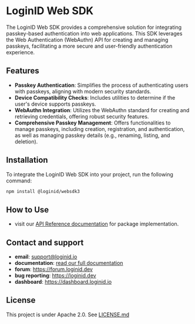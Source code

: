 # LoginID Web SDK

The LoginID Web SDK provides a comprehensive solution for integrating passkey-based authentication into web applications. This SDK leverages the Web Authentication (WebAuthn) API for creating and managing passkeys, facilitating a more secure and user-friendly authentication experience.

## Features

- **Passkey Authentication**: Simplifies the process of authenticating users with passkeys, aligning with modern security standards.
- **Device Compatibility Checks**: Includes utilities to determine if the user's device supports passkeys.
- **WebAuthn Integration**: Utilizes the WebAuthn standard for creating and retrieving credentials, offering robust security features.
- **Comprehensive Passkey Management**: Offers functionalities to manage passkeys, including creation, registration, and authentication, as well as managing passkey details (e.g., renaming, listing, and deletion).

## Installation

To integrate the LoginID Web SDK into your project, run the following command:

```sh
npm install @loginid/websdk3
```

## How to Use

- visit our [API Reference documentation](https://docs.loginid.io/sdks/web/web) for package implementation.

## Contact and support

- **email**: [support@loginid.io](mailto:support@loginid.io)
- **documentation**: [read our full documentation](https://docs.loginid.io)
- **forum**: https://forum.loginid.dev
- **bug reporting**: https://loginid.dev
- **dashboard**: https://dashboard.loginid.io

## License

This project is under Apache 2.0. See [LICENSE.md](./LICENSE.md)
